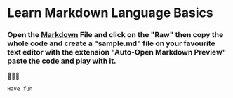 # Learn Markdown  Language Basics

### Open the [Markdown](https://github.com/georgoo/Markdown/blob/main/Markdown.md "Markdown File") File and click on the "Raw" then copy the whole code  and create a "sample.md" file on your favourite text editor with the extension "Auto-Open Markdown Preview" paste the code and play with it.
:beginner::blush::sparkling_heart:
```javascript
Have fun
```
